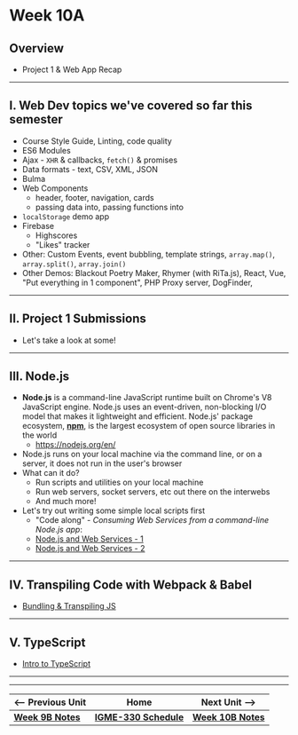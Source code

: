 # Week 10A 

## Overview 
- Project 1 & Web App Recap

<hr>

## I. Web Dev topics we've covered so far this semester

- Course Style Guide, Linting, code quality
- ES6 Modules
- Ajax - `XHR` & callbacks, `fetch()` & promises
- Data formats - text, CSV, XML, JSON
- Bulma
- Web Components
  - header, footer, navigation, cards
  - passing data into, passing functions into
- `localStorage` demo app
- Firebase
  - Highscores
  - "Likes" tracker
- Other: Custom Events, event bubbling, template strings, `array.map()`, `array.split()`, `array.join()`
- Other Demos: Blackout Poetry Maker, Rhymer (with RiTa.js), React, Vue, "Put everything in 1 component", PHP Proxy server, DogFinder, 

<hr>

## II. Project 1 Submissions
- Let's take a look at some!

<hr>

## III. Node.js

- **Node.js** is a command-line JavaScript runtime built on Chrome's V8 JavaScript engine. Node.js uses an event-driven, non-blocking I/O model that makes it lightweight and efficient. Node.js' package ecosystem, [**npm**](https://www.npmjs.com/), is the largest ecosystem of open source libraries in the world
  - https://nodejs.org/en/
- Node.js runs on your local machine via the command line, or on a server, it does not run in the user's browser
- What can it do?
  - Run scripts and utilities on your local machine
  - Run web servers, socket servers, etc out there on the interwebs
  - And much more!
- Let's try out writing some simple local scripts first
  - "Code along" - *Consuming Web Services from a command-line Node.js app*:
  - [Node.js and Web Services - 1](https://github.com/tonethar/IGME-330-Master/blob/master/notes/node-and-web-services-1.md)
  - [Node.js and Web Services - 2](https://github.com/tonethar/IGME-330-Master/blob/master/notes/node-and-web-services-2.md)

<hr>

## IV. Transpiling Code with Webpack & Babel
- [Bundling & Transpiling JS](https://github.com/tonethar/IGME-330-Master/blob/master/notes/node-and-transpiling.md)

<hr>

## V. TypeScript

- [Intro to TypeScript](https://github.com/tonethar/IGME-330-Master/blob/master/notes/intro-typescript.md)


<hr><hr>


| <-- Previous Unit | Home | Next Unit -->
| --- | --- | --- 
| [**Week 9B Notes**](09B.md)  |  [**IGME-330 Schedule**](../schedule.md) | [**Week 10B Notes**](10B.md)
